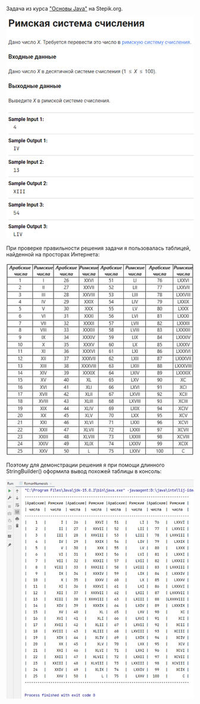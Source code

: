 Задача из курса ["Основы Java"](https://stepik.org/course/82867) на Stepik.org.

![img.png](pictures/img.png)

При проверке правильности решения задачи я пользовалась таблицей, найденной на просторах Интернета:

![img_1.png](pictures/img_1.png)

Поэтому для демонстрации решения я при помощи длинного StringBuilder() оформила вывод похожей таблицы в консоль:

![img_2.png](pictures/img_2.png)